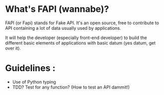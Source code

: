 # What's FAPI (wannabe)?

FAPI (or Fapi) stands for Fake API.
It's an open source, free to contribute to API containing a lot of data usually
used by applications.

It will help the developer (especially front-end developer) to build the different basic elements
of applications with basic datum (yes datum, get over it).

# Guidelines :
- Use of Python typing
- TDD? Test for any function? (How to test an API dammit!)
